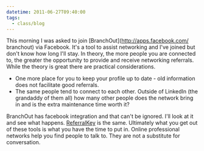 ```yaml
---
datetime: 2011-06-27T09:40:00
tags:
  - class/blog
---
```

This morning I was asked to join [BranchOut](http://apps.facebook.com/ branchout) via Facebook. It's a tool to assist networking and I've joined but don't know how long I'll stay. In theory, the more people you are connected to, the greater the opportunity to provide and receive networking referrals. While the theory is great there are practical considerations. 

- One more place for you to keep your profile up to date - old information does not facilitate good referrals.
- The same people tend to connect to each other. Outside of LinkedIn (the grandaddy of them all) how many other people does the network bring in and is the extra maintenance time worth it?

BranchOut has facebook integration and that can't be ignored. I'll look at it and see what happens. [ReferralKey](https://www.referralkey.com/) is the same. Ultimately what you get out of these tools is what you have the time to put in. Online professional networks help you find people to talk to. They are not a substitute for conversation.

